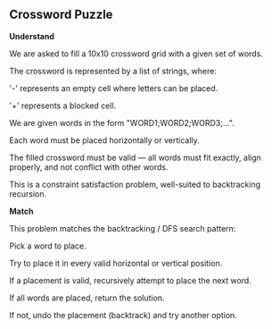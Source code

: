 ## Crossword Puzzle
**Understand**

We are asked to fill a 10x10 crossword grid with a given set of words.

The crossword is represented by a list of strings, where:

'-' represents an empty cell where letters can be placed.

'+' represents a blocked cell.

We are given words in the form "WORD1;WORD2;WORD3;...".

Each word must be placed horizontally or vertically.

The filled crossword must be valid — all words must fit exactly, align properly, and not conflict with other words.

This is a constraint satisfaction problem, well-suited to backtracking recursion.

**Match**

This problem matches the backtracking / DFS search pattern:

Pick a word to place.

Try to place it in every valid horizontal or vertical position.

If a placement is valid, recursively attempt to place the next word.

If all words are placed, return the solution.

If not, undo the placement (backtrack) and try another option.